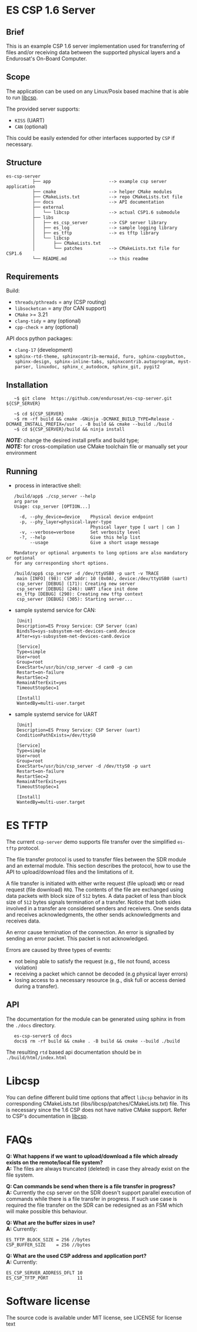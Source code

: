 # ES CSP 1.6 Server

## Brief

This is an example CSP 1.6 server implementation used for transferring of files
and/or receiving data between the supported physical layers and a Endurosat's On-Board Computer.

## Scope

The application can be used on any Linux/Posix based machine that is able
to run [libcsp](https://github.com/libcsp/libcsp).

The provided server supports:
* `KISS` (UART)
* `CAN`  (optional)

This could be easily extended for other interfaces supported by `CSP` if necessary.

## Structure

    es-csp-server
              ├── app                      --> example csp server application
              ├── cmake                    --> helper CMake modules
              ├── CMakeLists.txt           --> repo CMakeLists.txt file
              ├── docs                     --> API documentation
              ├── external
              │   └── libcsp               --> actual CSP1.6 submodule
              ├── libs
              │   ├── es_csp_server        --> CSP server library
              │   ├── es_log               --> sample logging library
              │   ├── es_tftp              --> es tftp library
              │   └── libcsp
              │       ├── CMakeLists.txt
              │       └── patches          --> CMakeLists.txt file for CSP1.6
              └── README.md                --> this readme

## Requirements

Build:
* `threads/pthreads` = any (CSP routing)
* `libsocketcan` = any (for CAN support)
* `CMake` >= 3.21
* `clang-tidy` = any (optional)
* `cpp-check` = any (optional)

API docs python packages:
* `clang-17` (development)
* `sphinx-rtd-theme, sphinxcontrib-mermaid, furo, sphinx-copybutton,
  sphinx-design, sphinx-inline-tabs, sphinxcontrib.autoprogram, myst-parser,
  linuxdoc, sphinx_c_autodocm, sphinx_git, pygit2`

## Installation
```console
   ~$ git clone  https://github.com/endurosat/es-csp-server.git ${CSP_SERVER}
```

```console
   ~$ cd ${CSP_SERVER}
   ~$ rm -rf build && cmake -GNinja -DCMAKE_BUILD_TYPE=Release -DCMAKE_INSTALL_PREFIX=/usr  . -B build && cmake --build ./build
   ~$ cd ${CSP_SERVER}/build && ninja install
```

**_NOTE:_**  change the desired install prefix and build type;  <br>
**_NOTE:_**  for cross-compilation use CMake toolchain file or manually set your environment

## Running

* process in interactive shell:
```console
   /build/app$ ./csp_server --help
   arg parse
   Usage: csp_server [OPTION...]

     -d, --phy_device=device    Physical device endpoint
     -p, --phy_layer=physical-layer-type
                                Physical layer type [ uart | can ]
     -v, --verbose=verbose      Set verbosity level
     -?, --help                 Give this help list
         --usage                Give a short usage message

   Mandatory or optional arguments to long options are also mandatory or optional
   for any corresponding short options.
```

```console
   /build/app$ csp_server -d /dev/ttyUSB0 -p uart -v TRACE
    main [INFO] (98): CSP addr: 10 (0x0A), device:/dev/ttyUSB0 (uart)
    csp_server [DEBUG] (171): Creating new server
    csp_server [DEBUG] (246): UART iface init done
    es_tftp [DEBUG] (290): Creating new tftp context
    csp_server [DEBUG] (305): Starting server...
```

* sample systemd service for CAN:
```
    [Unit]
    Description=ES Proxy Service: CSP Server (can)
    BindsTo=sys-subsystem-net-devices-can0.device
    After=sys-subsystem-net-devices-can0.device

    [Service]
    Type=simple
    User=root
    Group=root
    ExecStart=/usr/bin/csp_server -d can0 -p can
    Restart=on-failure
    RestartSec=2
    RemainAfterExit=yes
    TimeoutStopSec=1

    [Install]
    WantedBy=multi-user.target
```
* sample systemd service for UART
```
    [Unit]
    Description=ES Proxy Service: CSP Server (uart)
    ConditionPathExists=/dev/ttyS0

    [Service]
    Type=simple
    User=root
    Group=root
    ExecStart=/usr/bin/csp_server -d /dev/ttyS0 -p uart
    Restart=on-failure
    RestartSec=2
    RemainAfterExit=yes
    TimeoutStopSec=1

    [Install]
    WantedBy=multi-user.target
```
# ES TFTP

The current `csp-server` demo supports file transfer over the simplified
`es-tftp` protocol.

The file transfer protocol is used to transfer files between the SDR module and
an external module. This section describes the protocol, how to use the API to
upload/download files and the limitations of it.

A file transfer is initiated with either write request (file upload) `WRQ` or
read request (file download) `RRQ`. The contents of the file are exchanged using
data packets with block size of `512` bytes. A data packet of less than block
size of `512` bytes signals termination of a transfer. Notice that both sides
involved in a transfer are considered senders and receivers. One sends data and
receives acknowledgments, the other sends acknowledgments and receives data.

An error cause termination of the connection. An error is signalled by sending
an error packet. This packet is not acknowledged.

Errors are caused by three types of events:
* not being able to satisfy the request (e.g., file not found, access violation)
* receiving a packet which cannot be decoded (e.g physical layer errors)
* losing access to a necessary resource (e.g., disk full or access denied during
  a transfer).

## API
The documentation for the module can be generated using sphinx in from the
`./docs` directory.

```console
   es-csp-server$ cd docs
   docs$ rm -rf build && cmake . -B build && cmake --build ./build
```

The resulting `rtd` based api documentation should be in `./build/html/index.html`

# Libcsp
You can define different build time options that affect `libcsp` behavior in
its corresponding CMakeLists.txt (libs/libcsp/patches/CMakeLists.txt) file.
This is necessary since the 1.6 CSP does not have native CMake support. Refer to
CSP's documentation in [libcsp](https://github.com/libcsp/libcsp).

# FAQs

**Q: What happens if we want to upload/download a file which already exists on the remote/local file system?**  <br>
**A:** The files are always truncated (deleted) in case they already exist on the file system.

**Q: Can commands be send when there is a file transfer in progress?**  <br>
**A:** Currently the csp server on the SDR doesn't support parallel execution of
commands while there is a file transfer in progress. If such use case is
required the file transfer on the SDR can be redesigned as an FSM which will
make possible this behaviour.

**Q: What are the buffer sizes in use?**  <br>
**A:** Currently:
```
ES_TFTP_BLOCK_SIZE = 256 //bytes
CSP_BUFFER_SIZE    = 256 //bytes
```

**Q: What are the used CSP address and application port?**  <br>
**A:** Currently:
```
ES_CSP_SERVER_ADDRESS_DFLT 10
ES_CSP_TFTP_PORT           11
```
# Software license
The source code is available under MIT license, see LICENSE for license text
